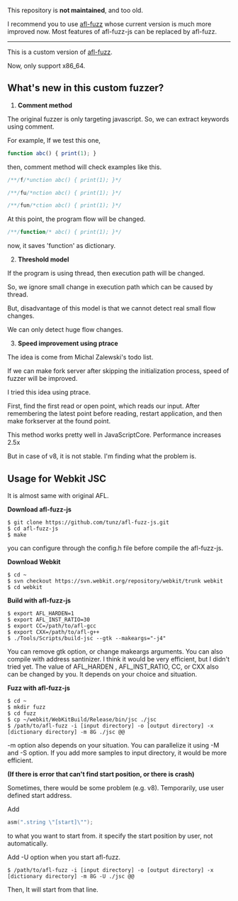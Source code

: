 
This repository is **not maintained**, and too old.

I recommend you to use [afl-fuzz](http://lcamtuf.coredump.cx/afl/) whose current version is much more improved now. Most features of afl-fuzz-js can be replaced by afl-fuzz.

---

This is a custom version of [afl-fuzz](http://lcamtuf.coredump.cx/afl/).

Now, only support x86_64.

What's new in this custom fuzzer?
---------------------------------

1. **Comment method**

  The original fuzzer is only targeting javascript. 
  So, we can extract keywords using comment.

  For example, If we test this one,

  ```js
  function abc() { print(1); }
  ```

  then, comment method will check examples like this.
  ```js
  /**/f/*unction abc() { print(1); }*/
  ```
  ```js
  /**/fu/*nction abc() { print(1); }*/
  ```
  ```js
  /**/fun/*ction abc() { print(1); }*/
  ```

  At this point, the program flow will be changed.

  ```js
  /**/function/* abc() { print(1); }*/
  ```
  now, it saves 'function' as dictionary.

2. **Threshold model**

  If the program is using thread, then execution path will be changed.

  So, we ignore small change in execution path which can be caused by thread.

  But, disadvantage of this model is that we cannot detect real small flow changes.

  We can only detect huge flow changes.

3. **Speed improvement using ptrace**

  The idea is come from Michal Zalewski's todo list.

  If we can make fork server after skipping the initialization process, 
  speed of fuzzer will be improved.

  I tried this idea using ptrace.

  First, find the first read or open point, which reads our input.
  After remembering the latest point before reading,
  restart application, and then make forkserver at the found point.

  This method works pretty well in JavaScriptCore.
  Performance increases 2.5x

  But in case of v8, it is not stable.
  I'm finding what the problem is.

Usage for Webkit JSC
--------------------

It is almost same with original AFL.

**Download afl-fuzz-js**
```
$ git clone https://github.com/tunz/afl-fuzz-js.git
$ cd afl-fuzz-js
$ make
```
you can configure through the config.h file before compile the afl-fuzz-js.

**Download Webkit**
```
$ cd ~
$ svn checkout https://svn.webkit.org/repository/webkit/trunk webkit
$ cd webkit
```

**Build with afl-fuzz-js**
```
$ export AFL_HARDEN=1
$ export AFL_INST_RATIO=30
$ export CC=/path/to/afl-gcc
$ export CXX=/path/to/afl-g++
$ ./Tools/Scripts/build-jsc --gtk --makeargs="-j4"
```
You can remove gtk option, or change makeargs arguments.
You can also compile with address santinizer. I think it would be very efficient, but I didn't tried yet.
The value of AFL_HARDEN , AFL_INST_RATIO, CC, or CXX also can be changed by you.
It depends on your choice and situation.

**Fuzz with afl-fuzz-js**
```
$ cd ~
$ mkdir fuzz
$ cd fuzz
$ cp ~/webkit/WebKitBuild/Release/bin/jsc ./jsc
$ /path/to/afl-fuzz -i [input directory] -o [output directory] -x [dictionary directory] -m 8G ./jsc @@
```
-m option also depends on your situation.
You can parallelize it using -M and -S option.
If you add more samples to input directory, it would be more efficient.

**(If there is error that can't find start position, or there is crash)**

Sometimes, there would be some problem (e.g. v8). Temporarily, use user defined start address.
  
Add
```C
asm(".string \"[start]\"");
```
to what you want to start from. it specify the start position by user, not automatically.

Add -U option when you start afl-fuzz. 
```
$ /path/to/afl-fuzz -i [input directory] -o [output directory] -x [dictionary directory] -m 8G -U ./jsc @@
```
Then, It will start from that line.
